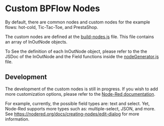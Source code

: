 # Custom BPFlow Nodes
By default, there are common nodes and custom nodes for the example flows: hot-cold, Tic-Tac-Toe, and PrestaShop. 

The custom nodes are defined at the [build-nodes.js](build-nodes.js) file. This file contains an array of InOutNode objects.

To See the definition of each InOutNode object, please refer to the the JSDoc of the InOutNode and the Field functions inside the [nodeGenerator.js](nodeGenerator.js) file.

## Development
The development of the custom nodes is still in progress. If you wish to add more customization options, please refer to the [Node-Red documentation](https://nodered.org/docs/creating-nodes/). 

For example, currently, the possible field types are: text and select. Yet, Node-Red supports more types such as: multiple-select, JSON, and more. See https://nodered.org/docs/creating-nodes/edit-dialog for more information. 